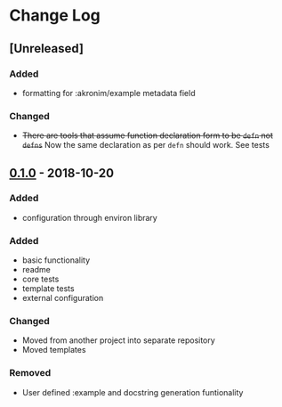 # Change Log

## [Unreleased]
### Added
- formatting for :akronim/example metadata field


### Changed
- ~~There are tools that assume function declaration form to be `defn` not `defns`~~ 
  Now the same declaration as per `defn` should work. See tests
  

## [0.1.0] - 2018-10-20
### Added
- configuration through environ library



### Added
- basic functionality
- readme
- core tests
- template tests
- external configuration

### Changed 
- Moved from another project into separate repository
- Moved templates

### Removed 
- User defined :example and docstring generation funtionality

[0.1.0]: https://github.com/michaelleachim/akronim/compare/0.1.0...HEAD

